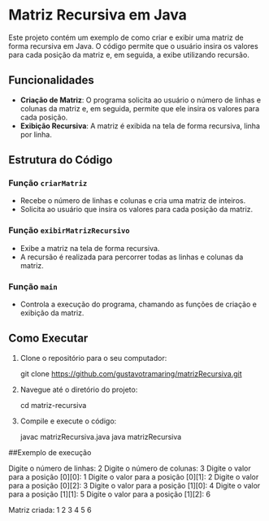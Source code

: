 # Matriz Recursiva em Java

Este projeto contém um exemplo de como criar e exibir uma matriz de forma recursiva em Java. O código permite que o usuário insira os valores para cada posição da matriz e, em seguida, a exibe utilizando recursão.

## Funcionalidades

- **Criação de Matriz**: O programa solicita ao usuário o número de linhas e colunas da matriz e, em seguida, permite que ele insira os valores para cada posição.
- **Exibição Recursiva**: A matriz é exibida na tela de forma recursiva, linha por linha.

## Estrutura do Código

### Função `criarMatriz`

- Recebe o número de linhas e colunas e cria uma matriz de inteiros.
- Solicita ao usuário que insira os valores para cada posição da matriz.

### Função `exibirMatrizRecursivo`

- Exibe a matriz na tela de forma recursiva.
- A recursão é realizada para percorrer todas as linhas e colunas da matriz.

### Função `main`

- Controla a execução do programa, chamando as funções de criação e exibição da matriz.

## Como Executar

1. Clone o repositório para o seu computador:

   git clone https://github.com/gustavotramaring/matrizRecursiva.git

2. Navegue até o diretório do projeto:
   
   cd matriz-recursiva

3. Compile e execute o código:

   javac matrizRecursiva.java
   java matrizRecursiva

##Exemplo de execução

Digite o número de linhas: 2
Digite o número de colunas: 3
Digite o valor para a posição [0][0]: 1
Digite o valor para a posição [0][1]: 2
Digite o valor para a posição [0][2]: 3
Digite o valor para a posição [1][0]: 4
Digite o valor para a posição [1][1]: 5
Digite o valor para a posição [1][2]: 6

Matriz criada:
1 2 3
4 5 6
